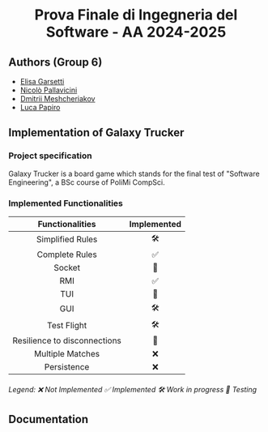 <h1 align="center"> Prova Finale di Ingegneria del Software - AA 2024-2025 </h1>

## Authors (Group 6)
- [Elisa Garsetti](https://github.com/elisagarsetti124)
- [Nicolò Pallavicini](https://github.com/NicoPallavicini)
- [Dmitrii Meshcheriakov](https://github.com/Dima765Me)
- [Luca Papiro](https://github.com/hash-cartographer)
## Implementation of Galaxy Trucker
### Project specification
Galaxy Trucker is a board game which stands for the final test of "Software Engineering", a BSc course of PoliMi CompSci.
### Implemented Functionalities
|       Functionalities        | Implemented        |
|:----------------------------:| :-------------:    |
|       Simplified Rules       | 🛠️ |
|        Complete Rules        | ✅ |
|            Socket            | 🔬 |
|             RMI              | ✅ |
|             TUI              | 🔬 |
|             GUI              | 🛠️ |
|         Test Flight          | 🛠️ |
| Resilience to disconnections | 🔬 |
|       Multiple Matches       | ❌ |
|         Persistence          | ❌ |
###### Legend: ❌ Not Implemented     ✅ Implemented     🛠️ Work in progress     🔬 Testing
## Documentation
<!--### Test Coverage
You can check up our JUnit test coverage [here](Deliverables%2FTEST%20COVERAGE%2FtestCoverage.png).-->
<!--### UML
Here you can check our UML diagrams:
- [High level UML Server-Client](Deliverables%2FUMLs%2FUML%20ALTO%20LIVELLO.png)
- [Detailed UML Server-Client](Deliverables%2FUMLs%2FUML%20DETTAGLIO.png)
- [Communication Protocol Diagrams](Deliverables%2FNETWORK%20SEQUENCE%20DIAGRAMS)-->
<!--### JavaDoc
You can read the JavaDoc [here](Deliverables%2FJavaDoc).-->
<!--### Jar
You can download the Jar to launch the game [here](Deliverables%2FJAR).
## How to run
### Server
1. Open the prompt as **administrator**.
2. Deactivate your antivirus and firewall services 
[```BE CAREFUL! Do that only in a safe network```]
```bash
netsh advfirewall set allprofiles state off
```
3. Allow the prompt to show more characters in a single row: ```Prompt``` ➡ ```(Right click) Properties``` ➡ ```Layout``` ➡ ```Deselect "Text output wraps when resizing"``` ➡ ```Setting "9000" as width``` ➡ ```OK```
4. Launch jar file using the following command (**pay attention to your directory**): 
```bash
java -jar pathToServerLauncher\ServerLauncher.jar
```
5. Insert Server Ip address or press enter for localhost.
6. When finished playing, remember to reactivate your security settings:
```bash
netsh advfirewall set allprofiles state on
```
### Client
1. Open the prompt as **administrator**.
2. Deactivate your antivirus and firewall services
      [```BE CAREFUL! Do that only in a safe network```]
```bash
netsh advfirewall set allprofiles state off
```
3. Set the registry of Windows to let it recognise colors using the following command:
```bash
reg add HKEY_CURRENT_USER\Console /v VirtualTerminalLevel /t REG_DWORD /d 1
```
4. Allow the prompt to show more characters in a single row: ```Prompt``` ➡ ```(Right click) Properties``` ➡ ```Layout``` ➡ ```Deselect "Text output wraps when resizing"``` ➡ ```Setting "9000" as width``` ➡ ```OK```
5. Launch jar file using the following command (**pay attention to your directory**):
```bash
java -jar pathToClientLauncher\ClientLauncher.jar
```
6. Insert Server Ip address or press enter for localhost.
7. Select the communication protocol and the UI preferred.
8. _(Only for RMI)_ Insert Client Ip address or press enter for localhost.
9. When finished playing, remember to reactivate your security settings:
```bash
netsh advfirewall set allprofiles state on
```

## How to play
1. When you launch the clientJar you will be able to choose your preferred network protocol (RMI/TCP) and user Interface (TUI/GUI).
2. You will then proceed with the nickname selection.
3. After that you will be asked if you want to create a new lobby or join an already existing one.
4. The game will start when the correct number of connected clients is reached.


-->
